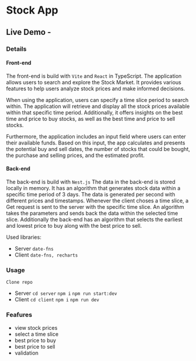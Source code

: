 # Stock App

## Live Demo - 

### Details

#### Front-end
The front-end is build with `Vite` and `React` in TypeScript.
The application allows users to search and explore the Stock Market. It provides various features to help users analyze stock prices and make informed decisions.

When using the application, users can specify a time slice period to search within. The application will retrieve and display all the stock prices available within that specific time period. Additionally, it offers insights on the best time and price to buy stocks, as well as the best time and price to sell stocks.

Furthermore, the application includes an input field where users can enter their available funds. Based on this input, the app calculates and presents the potential buy and sell dates, the number of stocks that could be bought, the purchase and selling prices, and the estimated profit.

#### Back-end
The back-end is build with `Nest.js` 
The data in the back-end is stored locally in memory. It has an algorithm that generates stock data within a specific time period of 3 days. The data is generated per second with different prices and timestamps. Whenever the client choses a time slice, a Get request is sent to the server with the specific time slice. An algorithm takes the parameters and sends back the data within the selected time slice. 
Additionally the back-end has an algorithm that selects the earliest and lowest price to buy along with the best price to sell.


Used libraries: 

- Server `date-fns`
- Client `date-fns, recharts`

### Usage

`Clone repo`

- Server `cd server` `npm i` `npm run start:dev`
- Client `cd client` `npm i` `npm run dev`

### Feafures

- view stock prices
- select a time slice 
- best price to buy
- best price to sell
- validation

